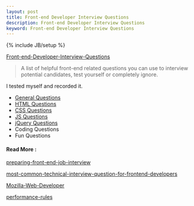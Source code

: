 ```yaml
---
layout: post
title: Front-end Developer Interview Questions
description: Front-end Developer Interview Questions
keyword: Front-end Developer Interview Questions
---
```

{% include JB/setup %}

[Front-end-Developer-Interview-Questions][Front-end-Developer-Interview-Questions]  
>A list of helpful front-end related questions you can use to interview potential candidates, test yourself or completely ignore.


I tested myself and recorded it.

* [General Questions][General Questions]
* [HTML Questions][HTML Questions]
* [CSS Questions][CSS Questions]
* [JS Questions][JS Questions]
* [jQuery Questions][jQuery Questions]
* Coding Questions
* Fun Questions


#### Read More : 
[preparing-front-end-job-interview][preparing-front-end-job-interview]

[most-common-technical-interview-question-for-frontend-developers][most-common-technical-interview-question-for-frontend-developers]

[Mozilla-Web-Developer][Mozilla-Web-Developer]

[performance-rules][performance-rules]


[HTML Questions]:http://flowerszhong.github.io/2013/11/20/html-questions.html
[CSS Questions]:http://flowerszhong.github.io/2013/11/19/css-questions.html
[JS Questions]:http://flowerszhong.github.io/2013/11/20/javascript-questions.html
[jQuery Questions]:http://flowerszhong.github.io/2013/11/20/jquery-questions.html
[General Questions]:http://flowerszhong.github.io/2013/11/20/general-questions.html
[Front-end-Developer-Interview-Questions]:https://github.com/darcyclarke/Front-end-Developer-Interview-Questions
[preparing-front-end-job-interview]:http://www.smashingmagazine.com/2013/01/04/preparing-front-end-job-interview/
[most-common-technical-interview-question-for-frontend-developers]:http://www.frontendjournal.com/most-common-technical-interview-question-for-frontend-developers/
[Mozilla-Web-Developer]:https://developer.mozilla.org/en-US/docs/Mozilla_Web_Developer_FAQ#accept
[performance-rules]:http://developer.yahoo.com/performance/rules.html